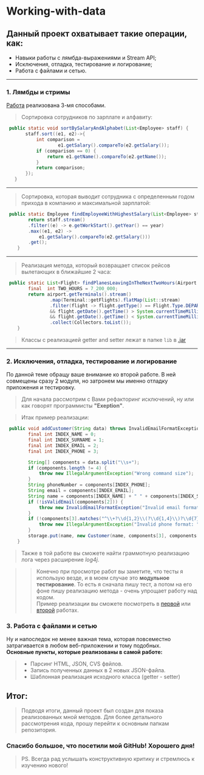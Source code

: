 # **Working-with-data** 
## Данный проект охватывает такие операции, как: ##
- Навыки работы с лямбда-выражениями и Stream API;
- Исключения, отладка, тестирование и логирование;
- Работа с файлами и сетью.
_____
### 1. Лямбды и стримы ###
 [Работа][1] реализована 3-мя способами.      

  >Сортировка сотрудников по зарплате и алфавиту:
 ```java
  public static void sortBySalaryAndAlphabet(List<Employee> staff) {
        staff.sort((e1, e2)->{
            int comparison =
                    e1.getSalary().compareTo(e2.getSalary());
            if (comparison == 0) {
                return e1.getName().compareTo(e2.getName());
            }
            return comparison;
        });
    }
 ```
 ____
>Сортировка, которая выводит сотрудника с определенным годом прихода в компанию и максимальной зарплатой:
```java
 public static Employee findEmployeeWithHighestSalary(List<Employee> staff, int year) {
        return staff.stream()
        .filter((e) -> e.getWorkStart().getYear() == year)
        .max((e1, e2) ->
            e1.getSalary().compareTo(e2.getSalary()))
        .get();
    }
```
___
>Реализация метода, который возвращает список рейсов вылетающих в ближайшие 2 часа:  
```java
 public static List<Flight> findPlanesLeavingInTheNextTwoHours(Airport airport) {
        final  int TWO_HOURS = 7_200_000;
        return airport.getTerminals().stream()
                .map(Terminal::getFlights).flatMap(List::stream)
                .filter(flight -> flight.getType() == Flight.Type.DEPARTURE
                && flight.getDate().getTime() > System.currentTimeMillis()
                && flight.getDate().getTime() < System.currentTimeMillis() + TWO_HOURS)
                .collect(Collectors.toList());
    }
```
> Классы с реализацией getter and setter лежат в папке `lib` в [.jar][2]
___
### 2. Исключения, отладка, тестирование и логирование ###
По данной теме обращу ваше внимание ко второй работе.
В ней совмещены сразу 2 модуля, но затронем мы именно отладку приложения и тестировку.  

>Для начала рассмотрим с Вами рефакторинг исключений, ну или как говорят программисты **"Exeption"**.

> Итак пример реализации:
```java
 public void addCustomer(String data) throws InvalidEmailFormatException {
        final int INDEX_NAME = 0;
        final int INDEX_SURNAME = 1;
        final int INDEX_EMAIL = 2;
        final int INDEX_PHONE = 3;

        String[] components = data.split("\\s+");
        if (components.length != 4) {
            throw new IllegalArgumentException("Wrong command size");
        }
        String phoneNumber = components[INDEX_PHONE];
        String email = components[INDEX_EMAIL];
        String name = components[INDEX_NAME] + " " + components[INDEX_SURNAME];
        if (!isValidEmail(components[2])) {
            throw new InvalidEmailFormatException("Invalid email format: " + email);
        }
        if (!components[3].matches("^\\+?\\d{1,2}\\(?\\d{1,4}\\)?\\d{7}$")) {
            throw new IllegalArgumentException("Invalid phone format: " + phoneNumber);
        }
        storage.put(name, new Customer(name, components[3], components[2]));
    }
```
>Также в той работе вы сможете найти граммотную реализацию лога через расширение *log4j*.

>>Конечно при просмотре работ вы заметите, что тесты я использую везде, и в моем случае это **модульное тестирование**. То есть я сначала пишу тест, а потом на его фоне пишу реализацию метода - очень упрощает работу над кодом.<br>
Пример реализации вы сможете посмотреть в [первой][1] или [второй][3] работах.
### 3. Работа с файлами и сетью ###
Ну и напоследок не менее важная тема, которая повсеместно затрагивается в любом веб-приложении и тому подобных.<br> 
**Основные пункты, которые реализованы в самой работе:**
> - Парсинг HTML, JSON, CVS фвйлов.
> - Запись полученных данных в 2 новых JSON-файла.
> - Шаблонная реализация исходного класса (getter - setter)

## Итог: ##
> Подводя итоги, данный проект был создан для показа реализованных мной методов. Для более детального рассмотрения кода, прошу перейти к основным папкам репозитория.
### Спасибо большое, что посетили мой GitHub! Хорошего дня! ###
> PS. Всегда рад услышать конструктивную критику и стремлюсь к изучению нового! 



[1]: (https://github.com/Alex16Osman/Working-with-data/tree/main/AdvancedOOPFeatures)
[2]: (https://github.com/Alex16Osman/Working-with-data/blob/main/AdvancedOOPFeatures/DepartureBoard/Airport/lib/airport-1.0.1.jar)
[3]: (https://github.com/Alex16Osman/Working-with-data/tree/main/ExceptionsDebuggingTestingAndParse)
